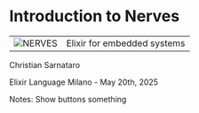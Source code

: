 # Introduction to Nerves

|  |  |
|--|--|
| ![NERVES](/slides/images/nerves_logo.png) <!-- .element: class="inline-block mx-auto" --> | Elixir for embedded systems |

Christian Sarnataro

Elixir Language Milano - May 20th, 2025 <!-- .element class="text-[20px]" -->

Notes: Show buttons something 
